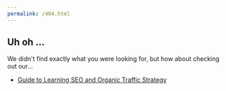 ```yaml
---
permalink: /404.html
---
```

## Uh oh ...

We didn't find exactly what you were looking for, but how about checking out our...

* <a href="/learn-seo.html">Guide to Learning SEO and Organic Traffic Strategy</a>
